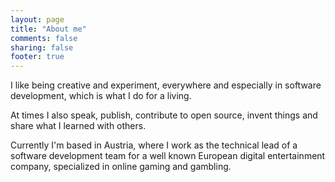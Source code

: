 ```yaml
---
layout: page
title: "About me"
comments: false
sharing: false
footer: true
---
```

I like being creative and experiment, everywhere and especially in software development, which is what I do for a living.

At times I also speak, publish, contribute to open source, invent things and share what I learned with others.

Currently I'm based in Austria, where I work as the technical lead of a software development team for a well known European digital entertainment company, specialized in online gaming and gambling.